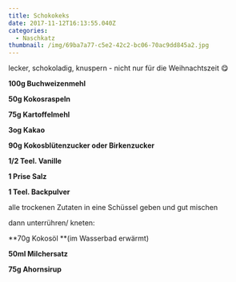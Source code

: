 ```yaml
---
title: Schokokeks
date: 2017-11-12T16:13:55.040Z
categories:
  - Naschkatz
thumbnail: /img/69ba7a77-c5e2-42c2-bc06-70ac9dd845a2.jpg
---
```

lecker, schokoladig, knuspern - nicht nur für die Weihnachtszeit 😋 

**100g Buchweizenmehl**

**50g Kokosraspeln**

**75g Kartoffelmehl**

**3og Kakao**

**90g Kokosblütenzucker oder Birkenzucker**

**1/2 Teel. Vanille**

**1 Prise Salz**

**1 Teel. Backpulver**

alle trockenen Zutaten in eine Schüssel geben und gut mischen

dann unterrühren/ kneten:

**70g Kokosöl **(im Wasserbad erwärmt)

**50ml Milchersatz**

**75g Ahornsirup**
